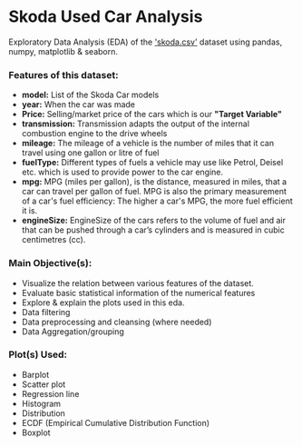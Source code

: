 # Skoda Used Car Analysis

Exploratory Data Analysis (EDA) of the ['skoda.csv'](https://www.kaggle.com/aishwaryamuthukumar/cars-dataset-audi-bmw-ford-hyundai-skoda-vw/ "skoda.csv title") dataset using pandas, numpy, matplotlib & seaborn.

<h3> Features of this dataset: </h3>

*  <b>model:</b> List of the Skoda Car models
*  <b>year:</b> When the car was made
*  <b>Price:</b> Selling/market price of the cars which is our <b>"Target Variable"</b>
*  <b>transmission:</b> Transmission adapts the output of the internal combustion engine to the drive wheels
*  <b>mileage:</b> The mileage of a vehicle is the number of miles that it can travel using one gallon or litre of fuel
*  <b>fuelType:</b> Different types of fuels a vehicle may use like Petrol, Deisel etc. which is used to provide power to the car engine.
*  <b>mpg:</b> MPG (miles per gallon), is the distance, measured in miles, that a car can travel per gallon of fuel. MPG is also the primary measurement of a car's fuel efficiency: The higher a car's MPG, the more fuel efficient it is.
*  <b>engineSize:</b> EngineSize of the cars refers to the volume of fuel and air that can be pushed through a car’s cylinders and is measured in cubic centimetres (cc).

<h3> Main Objective(s): </h3>

*  Visualize the relation between various features of the dataset.
*  Evaluate basic statistical information of the numerical features
*  Explore & explain the plots used in this eda.
*  Data filtering
*  Data preprocessing and cleansing (where needed)
*  Data Aggregation/grouping

<h3> Plot(s) Used: </h3> 

* Barplot
* Scatter plot
* Regression line
* Histogram
* Distribution
* ECDF (Empirical Cumulative Distribution Function)
* Boxplot 

